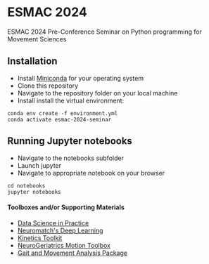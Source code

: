 # ESMAC 2024
ESMAC 2024 Pre-Conference Seminar on Python programming for Movement Sciences

## Installation
- Install [Miniconda](https://docs.anaconda.com/miniconda/) for your operating system 
- Clone this repository
- Navigate to the repository folder on your local machine
- Install install the virtual environment:
```
conda env create -f environment.yml
conda activate esmac-2024-seminar
```

## Running Jupyter notebooks
- Navigate to the notebooks subfolder
- Launch jupyter
- Navigate to appropriate notebook on your browser

```
cd notebooks
jupyter notebooks
```

#### Toolboxes and/or Supporting Materials
- [Data Science in Practice](https://eeglabuksh.github.io/datascience_in_practice/intro.html)
- [Neuromatch's Deep Learning](https://deeplearning.neuromatch.io/tutorials/intro.html#)
- [Kinetics Toolkit](https://kineticstoolkit.uqam.ca/doc/index.php)
- [NeuroGeriatrics Motion Toolbox](https://neurogeriatricskiel.github.io/NGMT/)
- [Gait and Movement Analysis Package](https://github.com/mad-lab-fau/gaitmap)
